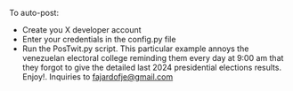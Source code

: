 To auto-post:
- Create you X developer account
- Enter your credentials in the config.py file
- Run the PosTwit.py script. This particular example annoys the venezuelan electoral college reminding them every day at 9:00 am that they forgot to give the detailed last 2024 presidential elections results.
Enjoy!.
Inquiries to fajardofje@gmail.com
